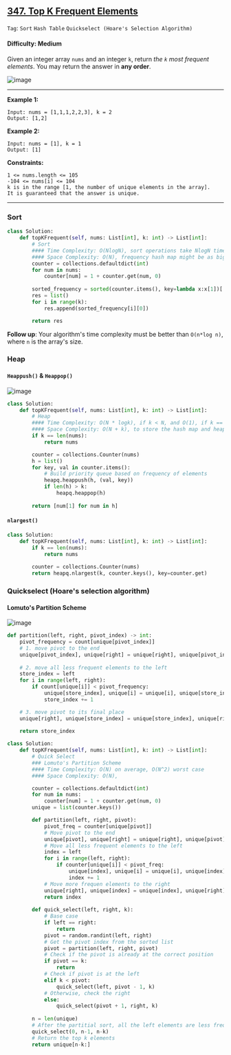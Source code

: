 ## [347. Top K Frequent Elements](https://leetcode.com/problems/top-k-frequent-elements)

```Tag```: ```Sort``` ```Hash Table``` ```Quickselect (Hoare's Selection Algorithm)```

#### Difficulty: Medium

Given an integer array ```nums``` and an integer ```k```, return _the ```k``` most frequent elements_. You may return the answer in __any order__.

![image](https://user-images.githubusercontent.com/35042430/214404324-85f282d5-168b-4417-a3de-7d0b3b3bf73d.png)

---

__Example 1:__
```
Input: nums = [1,1,1,2,2,3], k = 2
Output: [1,2]
```

__Example 2:__
```
Input: nums = [1], k = 1
Output: [1]
```

__Constraints:__
```
1 <= nums.length <= 105
-104 <= nums[i] <= 104
k is in the range [1, the number of unique elements in the array].
It is guaranteed that the answer is unique.
```

---

### Sort

```Python
class Solution:
    def topKFrequent(self, nums: List[int], k: int) -> List[int]:
        # Sort
        #### Time Complexity: O(NlogN), sort operations take NlogN time
        #### Space Complexity: O(N), frequency hash map might be as big as the input array if all elements are unique
        counter = collections.defaultdict(int)
        for num in nums:
            counter[num] = 1 + counter.get(num, 0)
        
        sorted_frequency = sorted(counter.items(), key=lambda x:x[1])[::-1]
        res = list()
        for i in range(k):
            res.append(sorted_frequency[i][0])

        return res
```

__Follow up__: Your algorithm's time complexity must be better than ```O(n*log n)```, where ```n``` is the array's size.

### Heap

#### ```Heappush()``` & ```Heappop()```

![image](https://leetcode.com/problems/top-k-frequent-elements/solutions/646157/Figures/347_rewrite/summary.png)

```Python
class Solution:
    def topKFrequent(self, nums: List[int], k: int) -> List[int]:
        # Heap
        #### Time Complexity: O(N * logk), if k < N, and O(1), if k == N  
        #### Space Complexity: O(N + k), to store the hash map and heap
        if k == len(nums):
            return nums

        counter = collections.Counter(nums)
        h = list()
        for key, val in counter.items():
            # Build priority queue based on frequency of elements
            heapq.heappush(h, (val, key))
            if len(h) > k:
                heapq.heappop(h)
    
        return [num[1] for num in h]
```

#### ```nlargest()```

```Python
class Solution:
    def topKFrequent(self, nums: List[int], k: int) -> List[int]:
        if k == len(nums):
            return nums
        
        counter = collections.Counter(nums)
        return heapq.nlargest(k, counter.keys(), key=counter.get)
```

### Quickselect (Hoare's selection algorithm)

#### Lomuto's Partition Scheme

![image](https://leetcode.com/problems/top-k-frequent-elements/solutions/646157/Figures/347_rewrite/details.png)

```Python
def partition(left, right, pivot_index) -> int:
    pivot_frequency = count[unique[pivot_index]]
    # 1. move pivot to the end
    unique[pivot_index], unique[right] = unique[right], unique[pivot_index]  
    
    # 2. move all less frequent elements to the left
    store_index = left
    for i in range(left, right):
        if count[unique[i]] < pivot_frequency:
            unique[store_index], unique[i] = unique[i], unique[store_index]
            store_index += 1

    # 3. move pivot to its final place
    unique[right], unique[store_index] = unique[store_index], unique[right]  
    
    return store_index
```

```Python
class Solution:
    def topKFrequent(self, nums: List[int], k: int) -> List[int]:
        # Quick Select
        ### Lomuto's Partition Scheme
        #### Time Complexity: O(N) on average, O(N^2) worst case 
        #### Space Complexity: O(N),

        counter = collections.defaultdict(int)
        for num in nums:
            counter[num] = 1 + counter.get(num, 0)
        unique = list(counter.keys())

        def partition(left, right, pivot):
            pivot_freq = counter[unique[pivot]]
            # Move pivot to the end
            unique[pivot], unique[right] = unique[right], unique[pivot]
            # Move all less frequent elements to the left
            index = left
            for i in range(left, right):
                if counter[unique[i]] < pivot_freq:
                    unique[index], unique[i] = unique[i], unique[index]
                    index += 1
            # Move more frequen elements to the right
            unique[right], unique[index] = unique[index], unique[right]
            return index
        
        def quick_select(left, right, k):
            # Base case
            if left == right:
                return
            pivot = random.randint(left, right)
            # Get the pivot index from the sorted list
            pivot = partition(left, right, pivot)
            # Check if the pivot is already at the correct position
            if pivot == k:
                return
            # Check if pivot is at the left
            elif k < pivot:
                quick_select(left, pivot - 1, k)
            # Otherwise, check the right
            else:
                quick_select(pivot + 1, right, k)
        
        n = len(unique)
        # After the partitial sort, all the left elements are less frequent, all the right elements are more frequent
        quick_select(0, n-1, n-k)
        # Return the top k elements
        return unique[n-k:]
```


